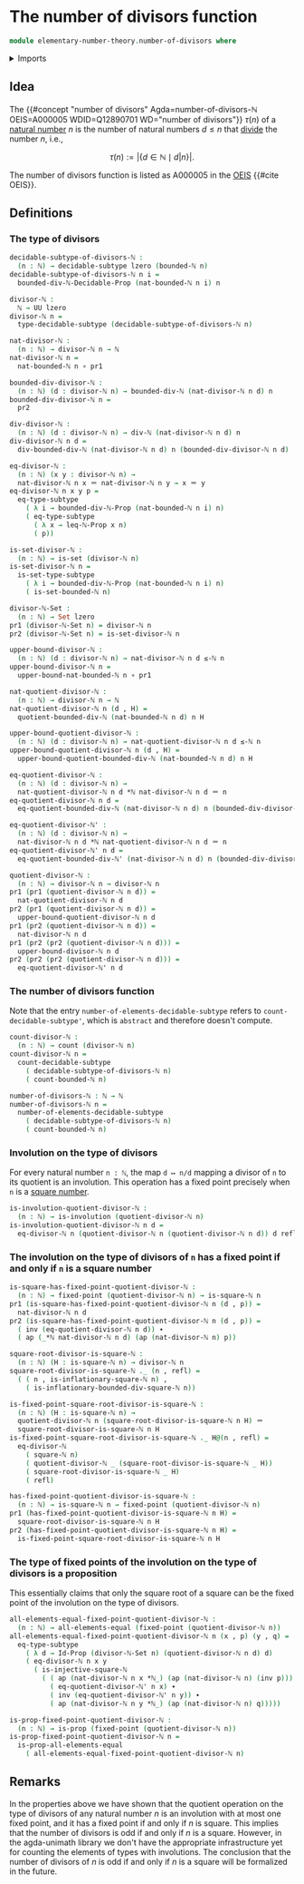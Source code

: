 # The number of divisors function

```agda
module elementary-number-theory.number-of-divisors where
```

<details><summary>Imports</summary>

```agda
open import elementary-number-theory.bounded-divisibility-natural-numbers
open import elementary-number-theory.bounded-natural-numbers
open import elementary-number-theory.divisibility-natural-numbers
open import elementary-number-theory.inequality-natural-numbers
open import elementary-number-theory.modular-arithmetic-standard-finite-types
open import elementary-number-theory.multiplication-natural-numbers
open import elementary-number-theory.natural-numbers
open import elementary-number-theory.squares-natural-numbers

open import foundation.action-on-identifications-functions
open import foundation.decidable-subtypes
open import foundation.dependent-pair-types
open import foundation.fixed-points-endofunctions
open import foundation.function-types
open import foundation.identity-types
open import foundation.involutions
open import foundation.propositions
open import foundation.sets
open import foundation.subtypes
open import foundation.universe-levels

open import univalent-combinatorics.counting
open import univalent-combinatorics.counting-decidable-subtypes
open import univalent-combinatorics.standard-finite-types
```

</details>

## Idea

The
{{#concept "number of divisors" Agda=number-of-divisors-ℕ OEIS=A000005 WDID=Q12890701 WD="number of divisors"}}
$\tau(n)$ of a [natural number](elementary-number-theory.natural-numbers.md) $n$
is the number of natural numbers $d \leq n$ that
[divide](elementary-number-theory.divisibility.natural-numbers.md) the number
$n$, i.e.,

$$
  \tau(n) := |\{d \in \mathbb{N} \mid d|n\}|.
$$

The number of divisors function is listed as A000005 in the
[OEIS](literature.oeis.md) {{#cite OEIS}}.

## Definitions

### The type of divisors

```agda
decidable-subtype-of-divisors-ℕ :
  (n : ℕ) → decidable-subtype lzero (bounded-ℕ n)
decidable-subtype-of-divisors-ℕ n i =
  bounded-div-ℕ-Decidable-Prop (nat-bounded-ℕ n i) n

divisor-ℕ :
  ℕ → UU lzero
divisor-ℕ n =
  type-decidable-subtype (decidable-subtype-of-divisors-ℕ n)

nat-divisor-ℕ :
  (n : ℕ) → divisor-ℕ n → ℕ
nat-divisor-ℕ n =
  nat-bounded-ℕ n ∘ pr1

bounded-div-divisor-ℕ :
  (n : ℕ) (d : divisor-ℕ n) → bounded-div-ℕ (nat-divisor-ℕ n d) n
bounded-div-divisor-ℕ n =
  pr2

div-divisor-ℕ :
  (n : ℕ) (d : divisor-ℕ n) → div-ℕ (nat-divisor-ℕ n d) n
div-divisor-ℕ n d =
  div-bounded-div-ℕ (nat-divisor-ℕ n d) n (bounded-div-divisor-ℕ n d)

eq-divisor-ℕ :
  (n : ℕ) (x y : divisor-ℕ n) →
  nat-divisor-ℕ n x ＝ nat-divisor-ℕ n y → x ＝ y
eq-divisor-ℕ n x y p =
  eq-type-subtype
    ( λ i → bounded-div-ℕ-Prop (nat-bounded-ℕ n i) n)
    ( eq-type-subtype
      ( λ x → leq-ℕ-Prop x n)
      ( p))

is-set-divisor-ℕ :
  (n : ℕ) → is-set (divisor-ℕ n)
is-set-divisor-ℕ n =
  is-set-type-subtype
    ( λ i → bounded-div-ℕ-Prop (nat-bounded-ℕ n i) n)
    ( is-set-bounded-ℕ n)

divisor-ℕ-Set :
  (n : ℕ) → Set lzero
pr1 (divisor-ℕ-Set n) = divisor-ℕ n
pr2 (divisor-ℕ-Set n) = is-set-divisor-ℕ n

upper-bound-divisor-ℕ :
  (n : ℕ) (d : divisor-ℕ n) → nat-divisor-ℕ n d ≤-ℕ n
upper-bound-divisor-ℕ n =
  upper-bound-nat-bounded-ℕ n ∘ pr1

nat-quotient-divisor-ℕ :
  (n : ℕ) → divisor-ℕ n → ℕ
nat-quotient-divisor-ℕ n (d , H) =
  quotient-bounded-div-ℕ (nat-bounded-ℕ n d) n H

upper-bound-quotient-divisor-ℕ :
  (n : ℕ) (d : divisor-ℕ n) → nat-quotient-divisor-ℕ n d ≤-ℕ n
upper-bound-quotient-divisor-ℕ n (d , H) =
  upper-bound-quotient-bounded-div-ℕ (nat-bounded-ℕ n d) n H

eq-quotient-divisor-ℕ :
  (n : ℕ) (d : divisor-ℕ n) →
  nat-quotient-divisor-ℕ n d *ℕ nat-divisor-ℕ n d ＝ n
eq-quotient-divisor-ℕ n d =
  eq-quotient-bounded-div-ℕ (nat-divisor-ℕ n d) n (bounded-div-divisor-ℕ n d)

eq-quotient-divisor-ℕ' :
  (n : ℕ) (d : divisor-ℕ n) →
  nat-divisor-ℕ n d *ℕ nat-quotient-divisor-ℕ n d ＝ n
eq-quotient-divisor-ℕ' n d =
  eq-quotient-bounded-div-ℕ' (nat-divisor-ℕ n d) n (bounded-div-divisor-ℕ n d)

quotient-divisor-ℕ :
  (n : ℕ) → divisor-ℕ n → divisor-ℕ n
pr1 (pr1 (quotient-divisor-ℕ n d)) =
  nat-quotient-divisor-ℕ n d
pr2 (pr1 (quotient-divisor-ℕ n d)) =
  upper-bound-quotient-divisor-ℕ n d
pr1 (pr2 (quotient-divisor-ℕ n d)) =
  nat-divisor-ℕ n d
pr1 (pr2 (pr2 (quotient-divisor-ℕ n d))) =
  upper-bound-divisor-ℕ n d
pr2 (pr2 (pr2 (quotient-divisor-ℕ n d))) =
  eq-quotient-divisor-ℕ' n d
```

### The number of divisors function

Note that the entry `number-of-elements-decidable-subtype` refers to
`count-decidable-subtype'`, which is `abstract` and therefore doesn't compute.

```agda
count-divisor-ℕ :
  (n : ℕ) → count (divisor-ℕ n)
count-divisor-ℕ n =
  count-decidable-subtype
    ( decidable-subtype-of-divisors-ℕ n)
    ( count-bounded-ℕ n)

number-of-divisors-ℕ : ℕ → ℕ
number-of-divisors-ℕ n =
  number-of-elements-decidable-subtype
    ( decidable-subtype-of-divisors-ℕ n)
    ( count-bounded-ℕ n)
```

### Involution on the type of divisors

For every natural number `n : ℕ`, the map `d ↦ n/d` mapping a divisor of `n` to
its quotient is an involution. This operation has a fixed point precisely when
`n` is a [square number](elementary-number-theory.square-natural-numbers.md).

```agda
is-involution-quotient-divisor-ℕ :
  (n : ℕ) → is-involution (quotient-divisor-ℕ n)
is-involution-quotient-divisor-ℕ n d =
  eq-divisor-ℕ n (quotient-divisor-ℕ n (quotient-divisor-ℕ n d)) d refl
```

### The involution on the type of divisors of `n` has a fixed point if and only if `n` is a square number

```agda
is-square-has-fixed-point-quotient-divisor-ℕ :
  (n : ℕ) → fixed-point (quotient-divisor-ℕ n) → is-square-ℕ n
pr1 (is-square-has-fixed-point-quotient-divisor-ℕ n (d , p)) =
  nat-divisor-ℕ n d
pr2 (is-square-has-fixed-point-quotient-divisor-ℕ n (d , p)) =
  ( inv (eq-quotient-divisor-ℕ n d)) ∙
  ( ap (_*ℕ nat-divisor-ℕ n d) (ap (nat-divisor-ℕ n) p))

square-root-divisor-is-square-ℕ :
  (n : ℕ) (H : is-square-ℕ n) → divisor-ℕ n
square-root-divisor-is-square-ℕ ._ (n , refl) =
  ( ( n , is-inflationary-square-ℕ n) ,
    ( is-inflationary-bounded-div-square-ℕ n))

is-fixed-point-square-root-divisor-is-square-ℕ :
  (n : ℕ) (H : is-square-ℕ n) →
  quotient-divisor-ℕ n (square-root-divisor-is-square-ℕ n H) ＝
  square-root-divisor-is-square-ℕ n H
is-fixed-point-square-root-divisor-is-square-ℕ ._ H@(n , refl) =
  eq-divisor-ℕ
    ( square-ℕ n)
    ( quotient-divisor-ℕ _ (square-root-divisor-is-square-ℕ _ H))
    ( square-root-divisor-is-square-ℕ _ H)
    ( refl)

has-fixed-point-quotient-divisor-is-square-ℕ :
  (n : ℕ) → is-square-ℕ n → fixed-point (quotient-divisor-ℕ n)
pr1 (has-fixed-point-quotient-divisor-is-square-ℕ n H) =
  square-root-divisor-is-square-ℕ n H
pr2 (has-fixed-point-quotient-divisor-is-square-ℕ n H) =
  is-fixed-point-square-root-divisor-is-square-ℕ n H
```

### The type of fixed points of the involution on the type of divisors is a proposition

This essentially claims that only the square root of a square can be the fixed
point of the involution on the type of divisors.

```agda
all-elements-equal-fixed-point-quotient-divisor-ℕ :
  (n : ℕ) → all-elements-equal (fixed-point (quotient-divisor-ℕ n))
all-elements-equal-fixed-point-quotient-divisor-ℕ n (x , p) (y , q) =
  eq-type-subtype
    ( λ d → Id-Prop (divisor-ℕ-Set n) (quotient-divisor-ℕ n d) d)
    ( eq-divisor-ℕ n x y
      ( is-injective-square-ℕ
        ( ( ap (nat-divisor-ℕ n x *ℕ_) (ap (nat-divisor-ℕ n) (inv p))) ∙
          ( eq-quotient-divisor-ℕ' n x) ∙
          ( inv (eq-quotient-divisor-ℕ' n y)) ∙
          ( ap (nat-divisor-ℕ n y *ℕ_) (ap (nat-divisor-ℕ n) q)))))

is-prop-fixed-point-quotient-divisor-ℕ :
  (n : ℕ) → is-prop (fixed-point (quotient-divisor-ℕ n))
is-prop-fixed-point-quotient-divisor-ℕ n =
  is-prop-all-elements-equal
    ( all-elements-equal-fixed-point-quotient-divisor-ℕ n)
```

## Remarks

In the properties above we have shown that the quotient operation on the type of
divisors of any natural number $n$ is an involution with at most one fixed
point, and it has a fixed point if and only if $n$ is square. This implies that
the number of divisors is odd if and only if $n$ is a square. However, in the
agda-unimath library we don't have the appropriate infrastructure yet for
counting the elements of types with involutions. The conclusion that the number
of divisors of $n$ is odd if and only if $n$ is a square will be formalized in
the future.
